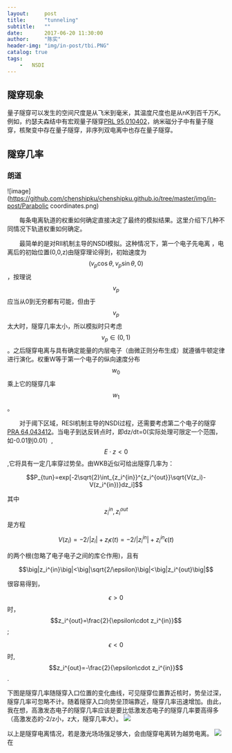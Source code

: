 ```yaml
---
layout:     post
title:      "tunneling"
subtitle:   ""
date:       2017-06-20 11:30:00
author:     "陈实"
header-img: "img/in-post/tbi.PNG"
catalog: true
tags:
    -   NSDI
---
```


## 隧穿现象
量子隧穿可以发生的空间尺度是从飞米到毫米，其温度尺度也是从nK到百千万K。例如，约瑟夫森结中有宏观量子隧穿[PRL 95,010402](https://journals.aps.org/prl/abstract/10.1103/PhysRevLett.95.010402)，纳米磁分子中有量子隧穿，核聚变中存在量子隧穿，非序列双电离中也存在量子隧穿。

## 隧穿几率

### 朗道
![image](https://github.com/chenshipku/chenshipku.github.io/tree/master/img/in-post/Parabolic coordinates.png)

&emsp;&emsp;每条电离轨道的权重如何确定直接决定了最终的模拟结果。这里介绍下几种不同情况下轨道权重如何确定。

&emsp;&emsp;最简单的是对RII机制主导的NSDI模拟。这种情况下，第一个电子先电离 ，电离后的初始位置(0,0,z)由隧穿理论得到，初始速度为$$(v_p\cos\theta,v_p\sin\theta,0)$$，按理说$$v_p$$应当从0到无穷都有可能，但由于$$v_p$$太大时，隧穿几率太小，所以模拟时只考虑$$v_p\in(0,1)$$。之后隧穿电离与具有确定能量的内层电子（由微正则分布生成）就遵循牛顿定律进行演化。权重W等于第一个电子的纵向速度分布$$w_0$$乘上它的隧穿几率$$w_1$$。

&emsp;&emsp;对于阈下区域，RESI机制主导的NSDI过程，还需要考虑第二个电子的隧穿[PRA 64,043412](https://link.aps.org/doi/10.1103/PhysRevA.64.043412)。当电子到达反转点时，即dz/dt=0(实际处理可限定一个范围，如-0.01到0.01）,$$E\cdot z<0$$,它将具有一定几率穿过势垒。由WKB近似可给出隧穿几率为：

  $$P_{tun}=exp[-2\sqrt{2}\int_{z_i^{in}}^{z_i^{out}}\sqrt{V(z_i)-V(z_i^{in})}dz_i]$$

  其中$$z_i^{in},z_i^{out}$$是方程

  $$V(z_i)=-2/\big |z_i\big |+z_i\epsilon(t)=-2/\big|z_i^{in}\big|+z_i^{in}\epsilon(t)$$

  的两个根(忽略了电子电子之间的库仑作用)，且有

  $$\big|z_i^{in}\big|<\big|\sqrt{2/\epsilon}\big|<\big|z_i^{out}\big|$$

很容易得到，

$$\epsilon>0$$时，$$z_i^{out}=\frac{2}{\epsilon\cdot z_i^{in}}$$;

$$\epsilon<0$$时,$$z_i^{out}=-\frac{2}{\epsilon\cdot z_i^{in}}$$.

下图是隧穿几率随隧穿入口位置的变化曲线，可见隧穿位置靠近核时，势垒过深，隧穿几率可忽略不计。随着隧穿入口向势垒顶端靠近，隧穿几率迅速增加。由此，我在想，高激发态电子的隧穿几率应该是要比低激发态电子的隧穿几率要高得多（高激发态的-2/z小，z大，隧穿几率大）。
![](http://orq05s7wy.bkt.clouddn.com/e2tunnel.PNG)

以上是隧穿电离情况，若是激光场场强足够大，会由隧穿电离转为越势电离。
![](http://orq05s7wy.bkt.clouddn.com/threeionization.PNG)
在
